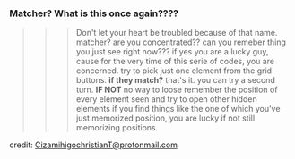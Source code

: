 ### Matcher? What is this once again????
>>> Don't let your heart be troubled because of that name. matcher? are you concentrated?? can you remeber 
thing you just see right now???
 if yes you are a lucky guy, cause for the very time of this serie of codes, you are concerned.
 try to pick just one element from the grid buttons.
 **if they match?** that's it. you can try a second turn.
 **IF NOT** no way to loose remember the position of every element seen and try to open other hidden 
 elements if you find things like the one of which you've just memorized position, you are lucky if not 
 still memorizing positions.


credit: CizamihigochristianT@protonmail.com